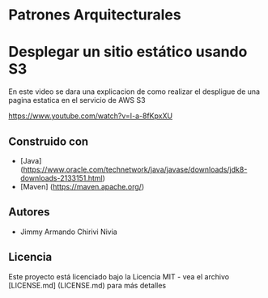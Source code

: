 # Patrones Arquitecturales

# Desplegar un sitio estático usando S3

En este video se dara una explicacion de como realizar el despligue de una pagina estatica en el servicio de AWS S3

https://www.youtube.com/watch?v=I-a-8fKpxXU




## Construido con

* [Java] (https://www.oracle.com/technetwork/java/javase/downloads/jdk8-downloads-2133151.html)
* [Maven] (https://maven.apache.org/)


## Autores

* Jimmy Armando Chirivi Nivia


## Licencia

Este proyecto está licenciado bajo la Licencia MIT - vea el archivo [LICENSE.md] (LICENSE.md) para más detalles
